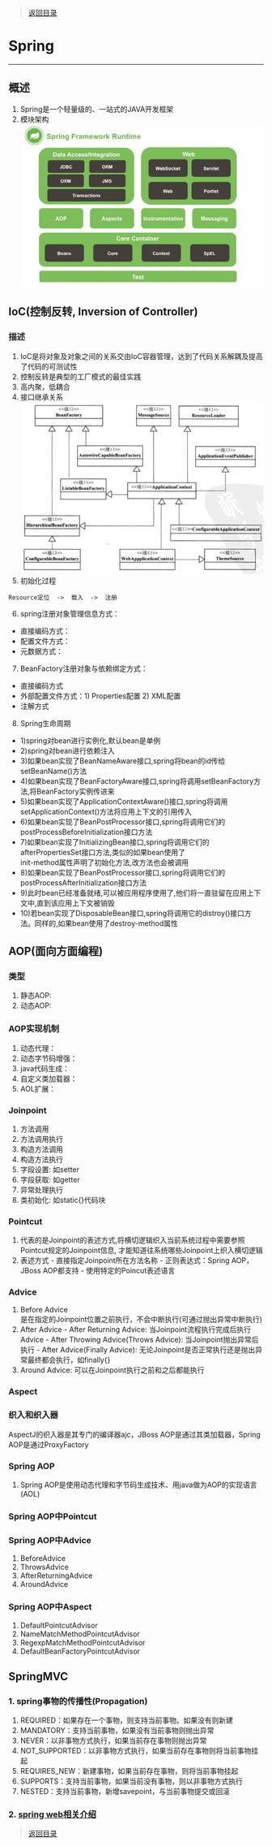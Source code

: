 > [返回目录](https://github.com/Crab2died/jdepth)

#                                             Spring
---
## 概述
  1. Spring是一个轻量级的、一站式的JAVA开发框架
  2. 模块架构  
    ![spring模块架构](https://raw.githubusercontent.com/Crab2died/jdepth/master/src/main/java/com/github/spring/spring%E6%A1%86%E6%9E%B6.jpg)

## IoC(控制反转, Inversion of Controller)
### 描述
  1. IoC是将对象及对象之间的关系交由IoC容器管理，达到了代码关系解耦及提高了代码的可测试性
  2. 控制反转是典型的工厂模式的最佳实践
  3. 高内聚，低耦合
  4. 接口继承关系  
    ![接口继承关系](https://raw.githubusercontent.com/Crab2died/jdepth/master/src/main/java/com/github/spring/IoC.png)
  5. 初始化过程
   ```
   Resource定位  ->  载入  ->  注册  
   ```
  6. spring注册对象管理信息方式：  
   - 直接编码方式：
   - 配置文件方式：
   - 元数据方式：
  7. BeanFactory注册对象与依赖绑定方式： 
   - 直接编码方式
   - 外部配置文件方式：1) Properties配置  2) XML配置
   - 注解方式
  8. Spring生命周期
   - 1)spring对bean进行实例化,默认bean是单例
   - 2)spring对bean进行依赖注入
   - 3)如果bean实现了BeanNameAware接口,spring将bean的id传给setBeanName()方法
   - 4)如果bean实现了BeanFactoryAware接口,spring将调用setBeanFactory方法,将BeanFactory实例传进来
   - 5)如果bean实现了ApplicationContextAware()接口,spring将调用setApplicationContext()方法将应用上下文的引用传入
   - 6)如果bean实现了BeanPostProcessor接口,spring将调用它们的postProcessBeforeInitialization接口方法
   - 7)如果bean实现了InitializingBean接口,spring将调用它们的afterPropertiesSet接口方法,类似的如果bean使用了  
     init-method属性声明了初始化方法,改方法也会被调用
   - 8)如果bean实现了BeanPostProcessor接口,spring将调用它们的postProcessAfterInitialization接口方法
   - 9)此时bean已经准备就绪,可以被应用程序使用了,他们将一直驻留在应用上下文中,直到该应用上下文被销毁
   - 10)若bean实现了DisposableBean接口,spring将调用它的distroy()接口方法。同样的,如果bean使用了destroy-method属性
  
## AOP(面向方面编程)
### 类型
   1. 静态AOP:
   2. 动态AOP:
   
### AOP实现机制
   1. 动态代理：
   2. 动态字节码增强：
   3. java代码生成：
   4. 自定义类加载器：
   5. AOL扩展：
   
### Joinpoint
   1. 方法调用
   2. 方法调用执行
   3. 构造方法调用
   4. 构造方法执行
   5. 字段设置: 如setter
   6. 字段获取: 如getter
   7. 异常处理执行
   8. 类初始化: 如static{}代码块
   
### Pointcut
   1. 代表的是Joinpoint的表述方式,将横切逻辑织入当前系统过程中需要参照Pointcut规定的Joinpoint信息,
      才能知道往系统哪些Joinpoint上织入横切逻辑
   2. 表述方式
    - 直接指定Joinpoint所在方法名称
    - 正则表达式：Spring AOP， JBoss AOP都支持
    - 使用特定的Poincut表述语言   

### Advice
   1. Before Advice  
     是在指定的Joinpoint位置之前执行，不会中断执行(可通过抛出异常中断执行)
   2. After Advice
     - After Returning Advice: 当Joinpoint流程执行完成后执行Advice
     - After Throwing Advice(Throws Advice): 当Joinpoint抛出异常后执行
     - After Advice(Finally Advice): 无论Joinpoint是否正常执行还是抛出异常最终都会执行，如finally{}
   3. Around Advice: 可以在Joinpoint执行之前和之后都能执行

### Aspect

### 织入和织入器
   AspectJ的织入器是其专门的编译器ajc，JBoss AOP是通过其类加载器，Spring AOP是通过ProxyFactory

### Spring AOP
   1. Spring AOP是使用动态代理和字节码生成技术、用java做为AOP的实现语言(AOL)

### Spring AOP中Pointcut

### Spring AOP中Advice
   1. BeforeAdvice
   2. ThrowsAdvice
   3. AfterReturningAdvice
   4. AroundAdvice
   
### Spring AOP中Aspect
   1. DefaultPointcutAdvisor
   2. NameMatchMethodPointcutAdvisor
   3. RegexpMatchMethodPointcutAdvisor
   4. DefaultBeanFactoryPointcutAdvisor
      
## SpringMVC
### 1. spring事物的传播性(Propagation)
   1. REQUIRED：如果存在一个事物，则支持当前事物。如果没有则新建
   2. MANDATORY：支持当前事物，如果没有当前事物则抛出异常
   3. NEVER：以非事物方式执行，如果当前存在事物则抛出异常
   4. NOT_SUPPORTED：以非事物方式执行，如果当前存在事物则将当前事物挂起
   5. REQUIRES_NEW：新建事物，如果当前存在事物，则将当前事物挂起
   6. SUPPORTS：支持当前事物，如果当前没有事物，则以非事物方式执行
   7. NESTED：支持当前事物，新增savepoint，与当前事物提交或回滚
   
### 2. [spring web相关介绍](https://github.com/Crab2died/jdepth/blob/master/src/main/java/com/github/web/java-web.md)
        
> [返回目录](https://github.com/Crab2died/jdepth)
